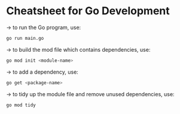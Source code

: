 # Cheatsheet for Go Development

-> to run the Go program, use:
```bash
go run main.go
```

-> to build the mod file which contains dependencies, use:
```bash
go mod init <module-name>
```

-> to add a dependency, use:
```bash
go get <package-name>
```

-> to tidy up the module file and remove unused dependencies, use:
```bash
go mod tidy
```
